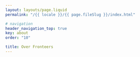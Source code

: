```yaml
---
layout: layouts/page.liquid
permalink: "/{{ locale }}/{{ page.fileSlug }}/index.html"

# navigation
header_navigation_top: true
key: about
order: "10"

title: Over Fronteers
---
```


